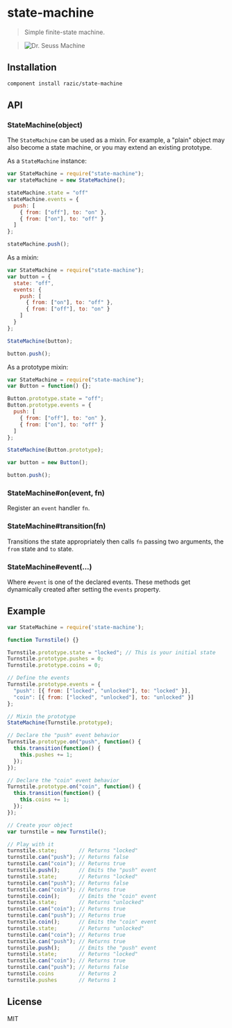 # state-machine

> Simple finite-state machine.

> ![Dr. Seuss Machine](http://goo.gl/Nau11)

## Installation

```sh
component install razic/state-machine
```

## API

### StateMachine(object)

The `StateMachine` can be used as a mixin. For example, a "plain" object may also
become a state machine, or you may extend an existing prototype.

As a `StateMachine` instance:

```javascript
var StateMachine = require("state-machine");
var stateMachine = new StateMachine();

stateMachine.state = "off"
stateMachine.events = {
  push: [
    { from: ["off"], to: "on" },
    { from: ["on"], to: "off" }
  ]
};

stateMachine.push();
```

As a mixin:

```javascript
var StateMachine = require("state-machine");
var button = {
  state: "off",
  events: {
    push: [
      { from: ["on"], to: "off" },
      { from: ["off"], to: "on" }
    ]
  }
};

StateMachine(button);

button.push();
```

As a prototype mixin:

```javascript
var StateMachine = require("state-machine");
var Button = function() {};

Button.prototype.state = "off";
Button.prototype.events = {
  push: [
    { from: ["off"], to: "on" },
    { from: ["on"], to: "off" }
  ]
};

StateMachine(Button.prototype);

var button = new Button();

button.push();
```

### StateMachine#on(event, fn)

Register an `event` handler `fn`.

### StateMachine#transition(fn)

Transitions the state appropriately then calls `fn` passing two arguments, the
`from` state and `to` state.

### StateMachine#event(...)

Where `#event` is one of the declared events. These methods get dynamically
created after setting the `events` property.

## Example

```javascript
var StateMachine = require('state-machine');

function Turnstile() {}

Turnstile.prototype.state = "locked"; // This is your initial state
Turnstile.prototype.pushes = 0;
Turnstile.prototype.coins = 0;

// Define the events
Turnstile.prototype.events = {
  "push": [{ from: ["locked", "unlocked"], to: "locked" }],
  "coin": [{ from: ["locked", "unlocked"], to: "unlocked" }]
};

// Mixin the prototype
StateMachine(Turnstile.prototype);

// Declare the "push" event behavior
Turnstile.prototype.on("push", function() {
  this.transition(function() {
    this.pushes += 1;
  });
});

// Declare the "coin" event behavior
Turnstile.prototype.on("coin", function() {
  this.transition(function() {
    this.coins += 1;
  });
});

// Create your object
var turnstile = new Turnstile();

// Play with it
turnstile.state;       // Returns "locked"
turnstile.can("push"); // Returns false
turnstile.can("coin"); // Returns true
turnstile.push();      // Emits the "push" event
turnstile.state;       // Returns "locked"
turnstile.can("push"); // Returns false
turnstile.can("coin"); // Returns true
turnstile.coin();      // Emits the "coin" event
turnstile.state;       // Returns "unlocked"
turnstile.can("coin"); // Returns true
turnstile.can("push"); // Returns true
turnstile.coin();      // Emits the "coin" event
turnstile.state;       // Returns "unlocked"
turnstile.can("coin"); // Returns true
turnstile.can("push"); // Returns true
turnstile.push();      // Emits the "push" event
turnstile.state;       // Returns "locked"
turnstile.can("coin"); // Returns true
turnstile.can("push"); // Returns false
turnstile.coins        // Returns 2
turnstile.pushes       // Returns 1
```

## License

MIT
